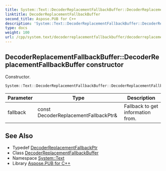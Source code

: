 ```yaml
---
title: System::Text::DecoderReplacementFallbackBuffer::DecoderReplacementFallbackBuffer constructor
linktitle: DecoderReplacementFallbackBuffer
second_title: Aspose.PUB for C++
description: 'System::Text::DecoderReplacementFallbackBuffer::DecoderReplacementFallbackBuffer constructor. Constructor in C++.'
type: docs
weight: 100
url: /cpp/system.text/decoderreplacementfallbackbuffer/decoderreplacementfallbackbuffer/
---
```

## DecoderReplacementFallbackBuffer::DecoderReplacementFallbackBuffer constructor


Constructor.

```cpp
System::Text::DecoderReplacementFallbackBuffer::DecoderReplacementFallbackBuffer(const DecoderReplacementFallbackPtr &fallback)
```


| Parameter | Type | Description |
| --- | --- | --- |
| fallback | const DecoderReplacementFallbackPtr\& | Fallback to get information from. |

## See Also

* Typedef [DecoderReplacementFallbackPtr](../../../system/decoderreplacementfallbackptr/)
* Class [DecoderReplacementFallbackBuffer](../)
* Namespace [System::Text](../../)
* Library [Aspose.PUB for C++](../../../)
